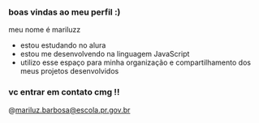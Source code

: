 ### boas vindas ao meu perfil :)

meu nome é mariluzz

- estou estudando no alura
- estou me desenvolvendo na linguagem JavaScript
- utilizo esse espaço para minha organização e compartilhamento dos meus projetos desenvolvidos

### vc entrar em contato cmg !!

@mariluz.barbosa@escola.pr.gov.br
